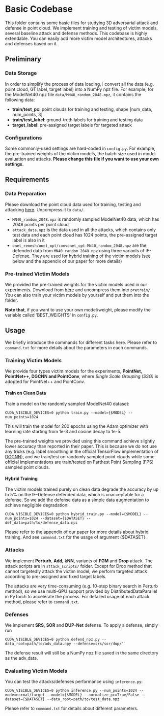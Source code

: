 # Basic Codebase

This folder contains some basic files for studying 3D adversarial attack and defense in point cloud. We implement training and testing of victim models, several baseline attack and defense methods. This codebase is highly extendable. You can easily add more victim model architectures, attacks and defenses based on it.

## Preliminary

### Data Storage

In order to simplify the process of data loading, I convert all the data (e.g. point cloud, GT label, target label) into a NumPy npz file. For example, for the ModelNet40 npz file ```data/MN40_random_2048.npz```, it contains the following data:

- **train/test_pc**: point clouds for training and testing, shape [num_data, num_points, 3]
- **train/test_label**: ground-truth labels for training and testing data
- **target_label**: pre-assigned target labels for targeted attack

### Configurations

Some commonly-used settings are hard-coded in ```config.py```. For example, the pre-trained weights of the victim models, the batch size used in model evaluation and attacks. **Please change this file if you want to use your own settings.**

## Requirements

### Data Preparation

Please download the point cloud data used for training, testing and attacking [here](https://drive.google.com/file/d/1o47ZvVcNvwBGv55xibEFw6KAOLaRF1IF/view?usp=sharing). Uncompress it to ```data/```.

- ```MN40_random_2048.npz``` is randomly sampled ModelNet40 data, which has 2048 points per point cloud
- ```attack_data.npz``` is the data used in all the attacks, which contains only test data and each point cloud has 1024 points, the pre-assigned target label is also in it
- ```onet_remesh/onet_opt/convonet_opt-MN40_random_2048.npz``` are the defended data from ```MN40_random_2048.npz``` using three variants of IF-Defense. They are used for hybrid training of the victim models (see below and the appendix of our paper for more details)

### Pre-trained Victim Models

We provided the pre-trained weights for the victim models used in our experiments. Download from [here](https://drive.google.com/file/d/1n9bRWyjPWSMyQktodCP2fnKpmzDFEf3e/view?usp=sharing) and uncompress them into ```pretrain/```. You can also train your victim models by yourself and put them into the folder.

**Note that**, if you want to use your own model/weight, please modify the variable called 'BEST_WEIGHTS' in ```config.py```.

## Usage

We briefly introduce the commands for different tasks here. Please refer to ```command.txt``` for more details about the parameters in each commands.

### Training Victim Models

We provide four types victim models for the experiments, **PointNet, PointNet++, DGCNN and PointConv**, where *Single Scale Grouping (SSG)* is adopted for PointNet++ and PointConv.

#### Train on Clean Data

Train a model on the randomly sampled ModelNet40 dataset:

```shell
CUDA_VISIBLE_DEVICES=0 python train.py --model={$MODEL} --num_points=1024
```

This will train the model for 200 epochs using the Adam optimizer with learning rate starting from 1e-3 and cosine decay to 1e-5.

The pre-trained weights we provided using this command achieve slightly lower accuracy than reported in their paper. This is because we do not use any tricks (e.g. label smoothing in the official TensorFlow implementation of [DGCNN](https://github.com/WangYueFt/dgcnn/blob/master/tensorflow/models/dgcnn.py#L105)), and we train/test on randomly sampled point clouds while some official implementations are train/tested on Farthest Point Sampling (FPS) sampled point clouds.

#### Hybrid Training

The victim models trained purely on clean data degrade the accuracy by up to 5% on the IF-Defense defended data, which is unacceptable for a defense. So we add the defense data as a simple data augmentation to achieve negligible degradation:

```shell
CUDA_VISIBLE_DEVICES=0 python hybrid_train.py --model={$MODEL} --num_points=1024 --dataset={$DATASET} --def_data=path/to/defense_data.npz
```

Please refer to the appendix of our paper for more details about hybrid training. And see ```command.txt``` for the usage of argument {$DATASET}.

### Attacks

We implement **Perturb**, **Add**, **kNN**, variants of **FGM** and **Drop** attack. The attack scripts are in ```attack_scripts/``` folder. Except for Drop method that cannot targetedly attack the victim model, we perform targeted attack according to pre-assigned and fixed target labels.

The attacks are very time-consuming (e.g. 10-step binary search in Perturb method), so we use multi-GPU support provided by DistributedDataParallel in PyTorch to accelerate the process. For detailed usage of each attack method, please refer to ```command.txt```.

### Defenses

We implement **SRS**, **SOR** and **DUP-Net** defense. To apply a defense, simply run

```shell
CUDA_VISIBLE_DEVICES=0 python defend_npz.py --data_root=path/to/adv_data.npy --defense=srs/sor/dup/''
```

The defense result will still be a NumPy npz file saved in the same directory as the adv_data.

### Evaluating Victim Models

You can test the attacks/defenses performance using ```inference.py```:

```shell
CUDA_VISIBLE_DEVICES=0 python inference.py --num_points=1024 --mode=normal/target --model={$MODEL} --normalize_pc=True/False --dataset={$DATASET} --data_root=path/to/test_data.npz
```

Please refer to ```command.txt``` for details about different parameters.

